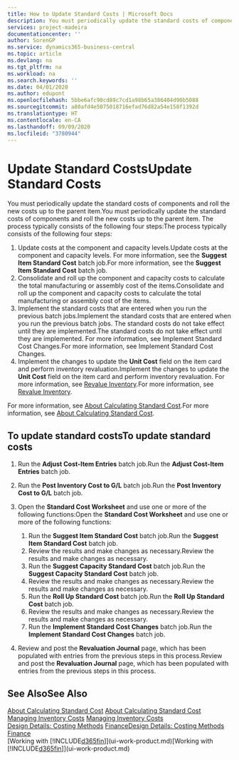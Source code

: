 ```yaml
---
title: How to Update Standard Costs | Microsoft Docs
description: You must periodically update the standard costs of components and roll the new costs up to the parent item.
services: project-madeira
documentationcenter: ''
author: SorenGP
ms.service: dynamics365-business-central
ms.topic: article
ms.devlang: na
ms.tgt_pltfrm: na
ms.workload: na
ms.search.keywords: ''
ms.date: 04/01/2020
ms.author: edupont
ms.openlocfilehash: 5bbe6afc90cd89c7cd1a98b65a386404d90b5088
ms.sourcegitcommit: a80afd4e5075018716efad76d82a54e158f1392d
ms.translationtype: HT
ms.contentlocale: en-CA
ms.lasthandoff: 09/09/2020
ms.locfileid: "3780944"
---
```

# <a name="update-standard-costs"></a><span data-ttu-id="b27ee-103">Update Standard Costs</span><span class="sxs-lookup"><span data-stu-id="b27ee-103">Update Standard Costs</span></span>
<span data-ttu-id="b27ee-104">You must periodically update the standard costs of components and roll the new costs up to the parent item.</span><span class="sxs-lookup"><span data-stu-id="b27ee-104">You must periodically update the standard costs of components and roll the new costs up to the parent item.</span></span> <span data-ttu-id="b27ee-105">The process typically consists of the following four steps:</span><span class="sxs-lookup"><span data-stu-id="b27ee-105">The process typically consists of the following four steps:</span></span>  

1.  <span data-ttu-id="b27ee-106">Update costs at the component and capacity levels.</span><span class="sxs-lookup"><span data-stu-id="b27ee-106">Update costs at the component and capacity levels.</span></span> <span data-ttu-id="b27ee-107">For more information, see the **Suggest Item Standard Cost** batch job.</span><span class="sxs-lookup"><span data-stu-id="b27ee-107">For more information, see the **Suggest Item Standard Cost** batch job.</span></span>  
2.  <span data-ttu-id="b27ee-108">Consolidate and roll up the component and capacity costs to calculate the total manufacturing or assembly cost of the items.</span><span class="sxs-lookup"><span data-stu-id="b27ee-108">Consolidate and roll up the component and capacity costs to calculate the total manufacturing or assembly cost of the items.</span></span>  
3.  <span data-ttu-id="b27ee-109">Implement the standard costs that are entered when you run the previous batch jobs.</span><span class="sxs-lookup"><span data-stu-id="b27ee-109">Implement the standard costs that are entered when you run the previous batch jobs.</span></span> <span data-ttu-id="b27ee-110">The standard costs do not take effect until they are implemented.</span><span class="sxs-lookup"><span data-stu-id="b27ee-110">The standard costs do not take effect until they are implemented.</span></span> <span data-ttu-id="b27ee-111">For more information, see Implement Standard Cost Changes.</span><span class="sxs-lookup"><span data-stu-id="b27ee-111">For more information, see Implement Standard Cost Changes.</span></span>  
4.  <span data-ttu-id="b27ee-112">Implement the changes to update the **Unit Cost** field on the item card and perform inventory revaluation.</span><span class="sxs-lookup"><span data-stu-id="b27ee-112">Implement the changes to update the **Unit Cost** field on the item card and perform inventory revaluation.</span></span> <span data-ttu-id="b27ee-113">For more information, see [Revalue Inventory](inventory-how-revalue-inventory.md).</span><span class="sxs-lookup"><span data-stu-id="b27ee-113">For more information, see [Revalue Inventory](inventory-how-revalue-inventory.md).</span></span>  

<span data-ttu-id="b27ee-114">For more information, see [About Calculating Standard Cost](finance-about-calculating-standard-cost.md).</span><span class="sxs-lookup"><span data-stu-id="b27ee-114">For more information, see [About Calculating Standard Cost](finance-about-calculating-standard-cost.md).</span></span>  
## <a name="to-update-standard-costs"></a><span data-ttu-id="b27ee-115">To update standard costs</span><span class="sxs-lookup"><span data-stu-id="b27ee-115">To update standard costs</span></span>  
1.  <span data-ttu-id="b27ee-116">Run the **Adjust Cost-Item Entries** batch job.</span><span class="sxs-lookup"><span data-stu-id="b27ee-116">Run the **Adjust Cost-Item Entries** batch job.</span></span>  
2.  <span data-ttu-id="b27ee-117">Run the **Post Inventory Cost to G/L** batch job.</span><span class="sxs-lookup"><span data-stu-id="b27ee-117">Run the **Post Inventory Cost to G/L** batch job.</span></span>  
3.  <span data-ttu-id="b27ee-118">Open the **Standard Cost Worksheet** and use one or more of the following functions:</span><span class="sxs-lookup"><span data-stu-id="b27ee-118">Open the **Standard Cost Worksheet** and use one or more of the following functions:</span></span>  

    1.  <span data-ttu-id="b27ee-119">Run the **Suggest Item Standard Cost** batch job.</span><span class="sxs-lookup"><span data-stu-id="b27ee-119">Run the **Suggest Item Standard Cost** batch job.</span></span>  
    2.  <span data-ttu-id="b27ee-120">Review the results and make changes as necessary.</span><span class="sxs-lookup"><span data-stu-id="b27ee-120">Review the results and make changes as necessary.</span></span>  
    3.  <span data-ttu-id="b27ee-121">Run the **Suggest Capacity Standard Cost** batch job.</span><span class="sxs-lookup"><span data-stu-id="b27ee-121">Run the **Suggest Capacity Standard Cost** batch job.</span></span>  
    4.  <span data-ttu-id="b27ee-122">Review the results and make changes as necessary.</span><span class="sxs-lookup"><span data-stu-id="b27ee-122">Review the results and make changes as necessary.</span></span>
    5. <span data-ttu-id="b27ee-123">Run the **Roll Up Standard Cost** batch job.</span><span class="sxs-lookup"><span data-stu-id="b27ee-123">Run the **Roll Up Standard Cost** batch job.</span></span>
    6.  <span data-ttu-id="b27ee-124">Review the results and make changes as necessary.</span><span class="sxs-lookup"><span data-stu-id="b27ee-124">Review the results and make changes as necessary.</span></span>
    7.  <span data-ttu-id="b27ee-125">Run the **Implement Standard Cost Changes** batch job.</span><span class="sxs-lookup"><span data-stu-id="b27ee-125">Run the **Implement Standard Cost Changes** batch job.</span></span>  
4.  <span data-ttu-id="b27ee-126">Review and post the **Revaluation Journal** page, which has been populated with entries from the previous steps in this process.</span><span class="sxs-lookup"><span data-stu-id="b27ee-126">Review and post the **Revaluation Journal** page, which has been populated with entries from the previous steps in this process.</span></span>  

## <a name="see-also"></a><span data-ttu-id="b27ee-127">See Also</span><span class="sxs-lookup"><span data-stu-id="b27ee-127">See Also</span></span>  
 <span data-ttu-id="b27ee-128">[About Calculating Standard Cost](finance-about-calculating-standard-cost.md) </span><span class="sxs-lookup"><span data-stu-id="b27ee-128">[About Calculating Standard Cost](finance-about-calculating-standard-cost.md) </span></span>  
 <span data-ttu-id="b27ee-129">[Managing Inventory Costs](finance-manage-inventory-costs.md) </span><span class="sxs-lookup"><span data-stu-id="b27ee-129">[Managing Inventory Costs](finance-manage-inventory-costs.md) </span></span>  
 <span data-ttu-id="b27ee-130">[Design Details: Costing Methods](design-details-costing-methods.md) [Finance](finance.md)</span><span class="sxs-lookup"><span data-stu-id="b27ee-130">[Design Details: Costing Methods](design-details-costing-methods.md) [Finance](finance.md)</span></span>  
 <span data-ttu-id="b27ee-131">[Working with [!INCLUDE[d365fin](includes/d365fin_md.md)]](ui-work-product.md)</span><span class="sxs-lookup"><span data-stu-id="b27ee-131">[Working with [!INCLUDE[d365fin](includes/d365fin_md.md)]](ui-work-product.md)</span></span>  
